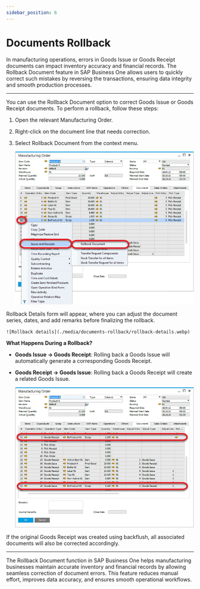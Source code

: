 ```yaml
---
sidebar_position: 6
---
```


# Documents Rollback

In manufacturing operations, errors in Goods Issue or Goods Receipt documents can impact inventory accuracy and financial records. The Rollback Document feature in SAP Business One allows users to quickly correct such mistakes by reversing the transactions, ensuring data integrity and smooth production processes.

---
You can use the Rollback Document option to correct Goods Issue or Goods Receipt documents. To perform a rollback, follow these steps:

1. Open the relevant Manufacturing Order.
2. Right-click on the document line that needs correction.
3. Select Rollback Document from the context menu.

    ![Rollback document](./media/documents-rollback/rollback-document.webp)

Rollback Details form will appear, where you can adjust the document series, dates, and add remarks before finalizing the rollback.

    ![Rollback details](./media/documents-rollback/rollback-details.webp)

**What Happens During a Rollback?**

- **Goods Issue → Goods Receipt**: Rolling back a Goods Issue will automatically generate a corresponding Goods Receipt.
- **Goods Receipt → Goods Issue**: Rolling back a Goods Receipt will create a related Goods Issue.

    ![Rolled back document](./media/documents-rollback/rolled-back-document.webp)

If the original Goods Receipt was created using backflush, all associated documents will also be corrected accordingly.

---
The Rollback Document function in SAP Business One helps manufacturing businesses maintain accurate inventory and financial records by allowing seamless correction of document errors. This feature reduces manual effort, improves data accuracy, and ensures smooth operational workflows.
